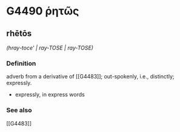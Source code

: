 # G4490 ῥητῶς

## rhētōs

_(hray-toce' | ray-TOSE | ray-TOSE)_

### Definition

adverb from a derivative of [[G4483]]; out-spokenly, i.e., distinctly; expressly.

- expressly, in express words

### See also

[[G4483]]

